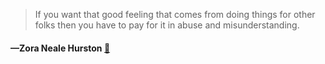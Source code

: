 > If you want that good feeling that comes from doing things for other folks then you have to pay for it in abuse and misunderstanding.
  #### —Zora Neale Hurston [:scroll:](undefined)